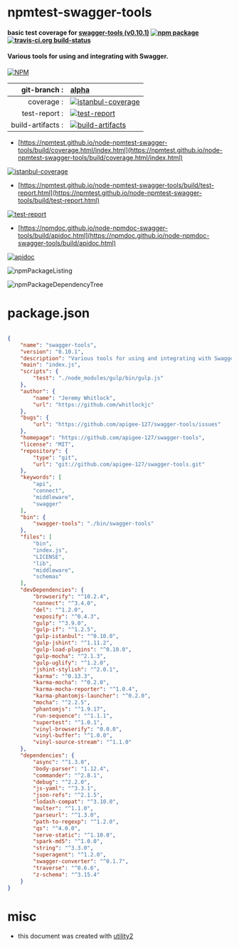 # npmtest-swagger-tools

#### basic test coverage for  [swagger-tools (v0.10.1)](https://github.com/apigee-127/swagger-tools)  [![npm package](https://img.shields.io/npm/v/npmtest-swagger-tools.svg?style=flat-square)](https://www.npmjs.org/package/npmtest-swagger-tools) [![travis-ci.org build-status](https://api.travis-ci.org/npmtest/node-npmtest-swagger-tools.svg)](https://travis-ci.org/npmtest/node-npmtest-swagger-tools)

#### Various tools for using and integrating with Swagger.

[![NPM](https://nodei.co/npm/swagger-tools.png?downloads=true&downloadRank=true&stars=true)](https://www.npmjs.com/package/swagger-tools)

| git-branch : | [alpha](https://github.com/npmtest/node-npmtest-swagger-tools/tree/alpha)|
|--:|:--|
| coverage : | [![istanbul-coverage](https://npmtest.github.io/node-npmtest-swagger-tools/build/coverage.badge.svg)](https://npmtest.github.io/node-npmtest-swagger-tools/build/coverage.html/index.html)|
| test-report : | [![test-report](https://npmtest.github.io/node-npmtest-swagger-tools/build/test-report.badge.svg)](https://npmtest.github.io/node-npmtest-swagger-tools/build/test-report.html)|
| build-artifacts : | [![build-artifacts](https://npmtest.github.io/node-npmtest-swagger-tools/glyphicons_144_folder_open.png)](https://github.com/npmtest/node-npmtest-swagger-tools/tree/gh-pages/build)|

- [https://npmtest.github.io/node-npmtest-swagger-tools/build/coverage.html/index.html](https://npmtest.github.io/node-npmtest-swagger-tools/build/coverage.html/index.html)

[![istanbul-coverage](https://npmtest.github.io/node-npmtest-swagger-tools/build/screenCapture.buildCi.browser.%252Ftmp%252Fbuild%252Fcoverage.lib.html.png)](https://npmtest.github.io/node-npmtest-swagger-tools/build/coverage.html/index.html)

- [https://npmtest.github.io/node-npmtest-swagger-tools/build/test-report.html](https://npmtest.github.io/node-npmtest-swagger-tools/build/test-report.html)

[![test-report](https://npmtest.github.io/node-npmtest-swagger-tools/build/screenCapture.buildCi.browser.%252Ftmp%252Fbuild%252Ftest-report.html.png)](https://npmtest.github.io/node-npmtest-swagger-tools/build/test-report.html)

- [https://npmdoc.github.io/node-npmdoc-swagger-tools/build/apidoc.html](https://npmdoc.github.io/node-npmdoc-swagger-tools/build/apidoc.html)

[![apidoc](https://npmdoc.github.io/node-npmdoc-swagger-tools/build/screenCapture.buildCi.browser.%252Ftmp%252Fbuild%252Fapidoc.html.png)](https://npmdoc.github.io/node-npmdoc-swagger-tools/build/apidoc.html)

![npmPackageListing](https://npmtest.github.io/node-npmtest-swagger-tools/build/screenCapture.npmPackageListing.svg)

![npmPackageDependencyTree](https://npmtest.github.io/node-npmtest-swagger-tools/build/screenCapture.npmPackageDependencyTree.svg)



# package.json

```json

{
    "name": "swagger-tools",
    "version": "0.10.1",
    "description": "Various tools for using and integrating with Swagger.",
    "main": "index.js",
    "scripts": {
        "test": "./node_modules/gulp/bin/gulp.js"
    },
    "author": {
        "name": "Jeremy Whitlock",
        "url": "https://github.com/whitlockjc"
    },
    "bugs": {
        "url": "https://github.com/apigee-127/swagger-tools/issues"
    },
    "homepage": "https://github.com/apigee-127/swagger-tools",
    "license": "MIT",
    "repository": {
        "type": "git",
        "url": "git://github.com/apigee-127/swagger-tools.git"
    },
    "keywords": [
        "api",
        "connect",
        "middleware",
        "swagger"
    ],
    "bin": {
        "swagger-tools": "./bin/swagger-tools"
    },
    "files": [
        "bin",
        "index.js",
        "LICENSE",
        "lib",
        "middleware",
        "schemas"
    ],
    "devDependencies": {
        "browserify": "^10.2.4",
        "connect": "^3.4.0",
        "del": "^1.2.0",
        "exposify": "^0.4.3",
        "gulp": "^3.9.0",
        "gulp-if": "^1.2.5",
        "gulp-istanbul": "^0.10.0",
        "gulp-jshint": "^1.11.2",
        "gulp-load-plugins": "^0.10.0",
        "gulp-mocha": "^2.1.3",
        "gulp-uglify": "^1.2.0",
        "jshint-stylish": "^2.0.1",
        "karma": "^0.13.3",
        "karma-mocha": "^0.2.0",
        "karma-mocha-reporter": "^1.0.4",
        "karma-phantomjs-launcher": "^0.2.0",
        "mocha": "^2.2.5",
        "phantomjs": "^1.9.17",
        "run-sequence": "^1.1.1",
        "supertest": "^1.0.1",
        "vinyl-browserify": "0.0.0",
        "vinyl-buffer": "^1.0.0",
        "vinyl-source-stream": "^1.1.0"
    },
    "dependencies": {
        "async": "^1.3.0",
        "body-parser": "1.12.4",
        "commander": "^2.8.1",
        "debug": "^2.2.0",
        "js-yaml": "^3.3.1",
        "json-refs": "^2.1.5",
        "lodash-compat": "^3.10.0",
        "multer": "^1.1.0",
        "parseurl": "^1.3.0",
        "path-to-regexp": "^1.2.0",
        "qs": "^4.0.0",
        "serve-static": "^1.10.0",
        "spark-md5": "^1.0.0",
        "string": "^3.3.0",
        "superagent": "^1.2.0",
        "swagger-converter": "^0.1.7",
        "traverse": "^0.6.6",
        "z-schema": "^3.15.4"
    }
}
```



# misc
- this document was created with [utility2](https://github.com/kaizhu256/node-utility2)
